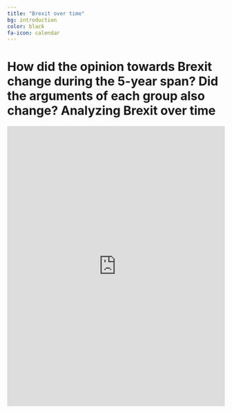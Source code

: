 ```yaml
---
title: "Brexit over time"
bg: introduction
color: black
fa-icon: calendar
---
```


# How did the opinion towards Brexit change during the 5-year span? Did the arguments of each group also change? Analyzing Brexit over time

<iframe src='https://cdn.knightlab.com/libs/timeline3/latest/embed/index.html?source=1rUZ8lnDeUFUbarLvWre5TsEoaWmLEXF8dYLlWjfZDfo&font=Default&lang=en&initial_zoom=1&height=650' width='100%' height='650' webkitallowfullscreen mozallowfullscreen allowfullscreen frameborder='0'></iframe>
